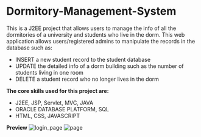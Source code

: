 # Dormitory-Management-System

This is a J2EE project that allows users to manage the info of all the dormitories of a university and students who live in the dorm.
This web application allows users/registered admins to manipulate the records in the database such as:
* INSERT a new student record to the student database
* UPDATE the detailed info of a dorm building such as the number of students living in one room    
* DELETE a student record who no longer lives in the dorm

__The core skills used for this project are:__ 
* J2EE, JSP, Servlet, MVC, JAVA
* ORACLE DATABASE PLATFORM, SQL
* HTML, CSS, JAVASCRIPT

__Preview__
![login_page](C:\Users\SiSi\Desktop\d2.png)
![page](C:\Users\SiSi\Desktop\d1.png)
